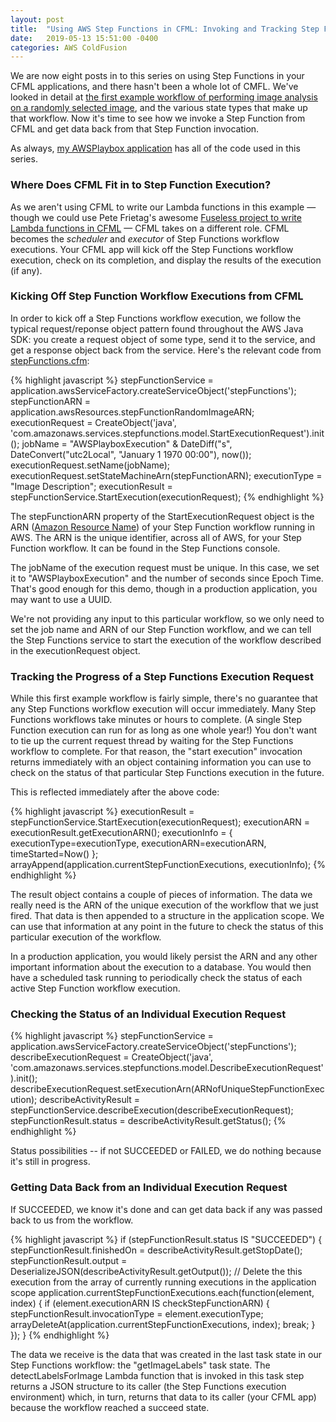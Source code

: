 ```yaml
---
layout: post
title:  "Using AWS Step Functions in CFML: Invoking and Tracking Step Function Workflows from CFML"
date:   2019-05-13 15:51:00 -0400
categories: AWS ColdFusion
---
```


We are now eight posts in to this series on using Step Functions in your CFML applications, and there hasn't been a whole lot of CMFL. We've looked in detail at [the first example workflow of performing image analysis on a randomly selected image](https://github.com/brianklaas/awsPlaybox/blob/master/stateMachines/choiceDemoStateMachine.json), and the various state types that make up that workflow. Now it's time to see how we invoke a Step Function from CFML and get data back from that Step Function invocation.

As always, [my AWSPlaybox application](https://github.com/brianklaas/awsPlaybox) has all of the code used in this series.

### Where Does CFML Fit in to Step Function Execution?

As we aren't using CFML to write our Lambda functions in this example &mdash; though we could use Pete Frietag's awesome [Fuseless project to write Lambda functions in CFML](https://fuseless.org) &mdash; CFML takes on a different role. CFML becomes the *scheduler* and *executor* of Step Functions workflow executions. Your CFML app will kick off the Step Functions workflow execution, check on its completion, and display the results of the execution (if any).

### Kicking Off Step Function Workflow Executions from CFML

In order to kick off a Step Functions workflow execution, we follow the typical request/reponse object pattern found throughout the AWS Java SDK: you create a request object of some type, send it to the service, and get a response object back from the service. Here's the relevant code from [stepFunctions.cfm](https://github.com/brianklaas/awsPlaybox/blob/master/stepFunctions.cfm):

{% highlight javascript %}
stepFunctionService = application.awsServiceFactory.createServiceObject('stepFunctions');
stepFunctionARN = application.awsResources.stepFunctionRandomImageARN;
executionRequest = CreateObject('java', 'com.amazonaws.services.stepfunctions.model.StartExecutionRequest').init();
jobName = "AWSPlayboxExecution" & DateDiff("s", DateConvert("utc2Local", "January 1 1970 00:00"), now());
executionRequest.setName(jobName);
executionRequest.setStateMachineArn(stepFunctionARN);
executionType = "Image Description";
executionResult = stepFunctionService.StartExecution(executionRequest);
{% endhighlight %}

The stepFunctionARN property of the StartExecutionRequest object is the ARN ([Amazon Resource Name](https://docs.aws.amazon.com/general/latest/gr/aws-arns-and-namespaces.html)) of your Step Function workflow running in AWS. The ARN is the unique identifier, across all of AWS, for your Step Function workflow. It can be found in the Step Functions console.

The jobName of the execution request must be unique. In this case, we set it to "AWSPlayboxExecution" and the number of seconds since Epoch Time. That's good enough for this demo, though in a production application, you may want to use a UUID.

We're not providing any input to this particular workflow, so we only need to set the job name and ARN of our Step Function workflow, and we can tell the Step Functions service to start the execution of the workflow described in the executionRequest object.

### Tracking the Progress of a Step Functions Execution Request

While this first example workflow is fairly simple, there's no guarantee that any Step Functions workflow execution will occur immediately. Many Step Functions workflows take minutes or hours to complete. (A single Step Function execution can run for as long as one whole year!) You don't want to tie up the current request thread by waiting for the Step Functions workflow to complete. For that reason, the "start execution" invocation returns immediately with an object containing information you can use to check on the status of that particular Step Functions execution in the future. 

This is reflected immediately after the above code:

{% highlight javascript %}
executionResult = stepFunctionService.StartExecution(executionRequest);
executionARN = executionResult.getExecutionARN();
executionInfo = { 
	executionType=executionType, 
	executionARN=executionARN,
	timeStarted=Now() 
};
arrayAppend(application.currentStepFunctionExecutions, executionInfo);
{% endhighlight %}

The result object contains a couple of pieces of information. The data we really need is the ARN of the unique execution of the workflow that we just fired. That data is then appended to a structure in the application scope. We can use that information at any point in the future to check the status of this particular execution of the workflow.

In a production application, you would likely persist the ARN and any other important information about the execution to a database. You would then have a scheduled task running to periodically check the status of each active Step Function workflow execution.

### Checking the Status of an Individual Execution Request

{% highlight javascript %}
stepFunctionService = application.awsServiceFactory.createServiceObject('stepFunctions');
describeExecutionRequest = CreateObject('java', 'com.amazonaws.services.stepfunctions.model.DescribeExecutionRequest').init();
describeExecutionRequest.setExecutionArn(ARNofUniqueStepFunctionExecution);
describeActivityResult = stepFunctionService.describeExecution(describeExecutionRequest);
stepFunctionResult.status = describeActivityResult.getStatus();
{% endhighlight %}

Status possibilities -- if not SUCCEEDED or FAILED, we do nothing because it's still in progress.

### Getting Data Back from an Individual Execution Request

If SUCCEEDED, we know it's done and can get data back if any was passed back to us from the workflow.

{% highlight javascript %}
if (stepFunctionResult.status IS "SUCCEEDED") {
	stepFunctionResult.finishedOn = describeActivityResult.getStopDate();
	stepFunctionResult.output = DeserializeJSON(describeActivityResult.getOutput());
    // Delete the this execution from the array of currently running executions in the application scope
	application.currentStepFunctionExecutions.each(function(element, index) {
		if (element.executionARN IS checkStepFunctionARN) {
			stepFunctionResult.invocationType = element.executionType;
			arrayDeleteAt(application.currentStepFunctionExecutions, index);
			break;
		}
	});
}
{% endhighlight %}

The data we receive is the data that was created in the last task state in our Step Functions workflow: the "getImageLabels" task state. The detectLabelsForImage Lambda function that is invoked in this task step returns a JSON structure to its caller (the Step Functions execution environment) which, in turn, returns that data to its caller (your CFML app) because the workflow reached a succeed state.

